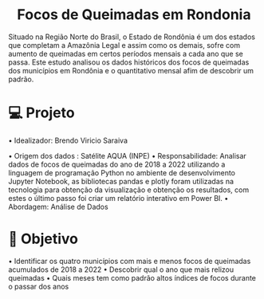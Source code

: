 <h1 align="center">Focos de Queimadas em Rondonia</h1>
Situado na Região Norte do Brasil, o Estado de Rondônia é um dos estados que completam a Amazônia Legal e assim como os demais, sofre com aumento de queimadas em certos períodos mensais a cada ano que se passa. Este estudo analisou os dados históricos dos focos de queimadas dos municípios em Rondônia e o quantitativo mensal afim de descobrir um padrão.

<h1 align="left">💻 Projeto</h1>
<p>• Idealizador: Brendo Viricio Saraiva</p>
• Origem dos dados : Satélite AQUA (INPE)
• Responsabilidade: Analisar dados de focos de queimadas do ano de 2018 a 2022 utilizando a linguagem de programação Python no ambiente de desenvolvimento Jupyter Notebook, as bibliotecas pandas e plotly foram utilizadas na tecnologia para obtenção da visualização e obtenção os resultados, com estes o último passo foi criar um relatório interativo em Power BI.
• Abordagem: Análise de Dados

<h1 align="left">🎯 Objetivo</h1>
• Identificar os quatro municípios com mais e menos focos de queimadas acumulados de 2018 a 2022
• Descobrir qual o ano que mais relizou queimadas
• Quais meses tem como padrão altos índices de focos durante o passar dos anos

